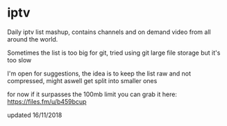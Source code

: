 # iptv

Daily iptv list mashup, contains channels and on demand video from all around the world.

Sometimes the list is too big for git, tried using git large file storage but it's too slow

I'm open for suggestions, the idea is to keep the list raw and not compressed, might aswell get split into smaller ones

for now if it surpasses the 100mb limit you can grab it here: https://files.fm/u/b459bcup

updated 16/11/2018
